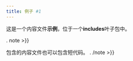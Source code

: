 ```yaml
---
title: 例子 #1
---
```


<!--
---
title: Example #1
---
-->

<!--
This is an **example** content file inside the **includes** leaf bundle.
-->

这是一个内容文件**示例**，位于一个**includes**叶子包中。

. note >}}
<!--
Included content files can also contain shortcodes.
-->

包含的内容文件也可以包含短代码。
. /note >}}